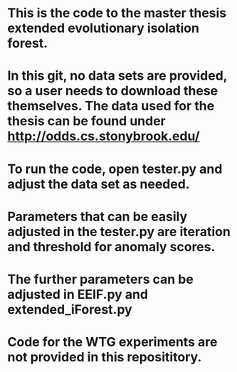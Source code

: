 # This is the code to the master thesis extended evolutionary isolation forest.
#
# In this git, no data sets are provided, so a user needs to download these themselves. The data used for the thesis can be found under http://odds.cs.stonybrook.edu/
#
# To run the code, open tester.py and adjust the data set as needed.
# Parameters that can be easily adjusted in the tester.py are iteration and threshold for anomaly scores.
# The further parameters can be adjusted in EEIF.py and extended_iForest.py 
#
# Code for the WTG experiments are not provided in this reposititory.
